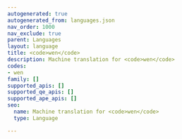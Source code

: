 ```yaml
---
autogenerated: true
autogenerated_from: languages.json
nav_order: 1000
nav_exclude: true
parent: Languages
layout: language
title: <code>wen</code>
description: Machine translation for <code>wen</code>
codes:
- wen
family: []
supported_apis: []
supported_qe_apis: []
supported_ape_apis: []
seo:
  name: Machine translation for <code>wen</code>
  type: Language

---
```


